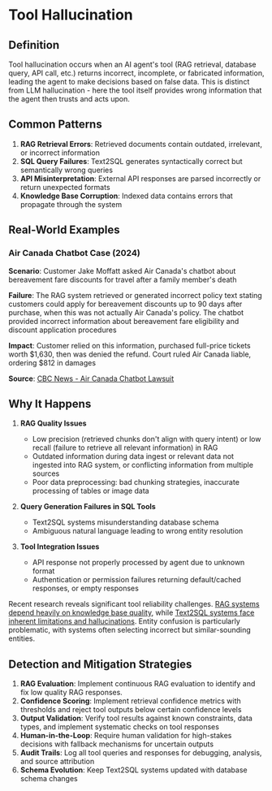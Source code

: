 # Tool Hallucination

## Definition

Tool hallucination occurs when an AI agent's tool (RAG retrieval, database query, API call, etc.) returns incorrect, incomplete, or fabricated information, leading the agent to make decisions based on false data. This is distinct from LLM hallucination - here the tool itself provides wrong information that the agent then trusts and acts upon.

## Common Patterns
1. **RAG Retrieval Errors**: Retrieved documents contain outdated, irrelevant, or incorrect information
2. **SQL Query Failures**: Text2SQL generates syntactically correct but semantically wrong queries
3. **API Misinterpretation**: External API responses are parsed incorrectly or return unexpected formats
4. **Knowledge Base Corruption**: Indexed data contains errors that propagate through the system

## Real-World Examples

### Air Canada Chatbot Case (2024)

**Scenario**: Customer Jake Moffatt asked Air Canada's chatbot about bereavement fare discounts for travel after a family member's death

**Failure**: The RAG system retrieved or generated incorrect policy text stating customers could apply for bereavement discounts up to 90 days after purchase, when this was not actually Air Canada's policy. The chatbot provided incorrect information about bereavement fare eligibility and discount application procedures

**Impact**: Customer relied on this information, purchased full-price tickets worth $1,630, then was denied the refund. Court ruled Air Canada liable, ordering $812 in damages

**Source**: [CBC News - Air Canada Chatbot Lawsuit](https://www.cbc.ca/news/canada/british-columbia/air-canada-chatbot-lawsuit-1.7116416)

## Why It Happens

1. **RAG Quality Issues**
   - Low precision (retrieved chunks don't align with query intent) or low recall (failure to retrieve all relevant information) in RAG
   - Outdated information during data ingest or relevant data not ingested into RAG system, or conflicting information from multiple sources
   - Poor data preprocessing: bad chunking strategies, inaccurate processing of tables or image data

2. **Query Generation Failures in SQL Tools**
   - Text2SQL systems misunderstanding database schema
   - Ambiguous natural language leading to wrong entity resolution

3. **Tool Integration Issues**
   - API response not properly processed by agent due to unknown format
   - Authentication or permission failures returning default/cached responses, or empty responses

Recent research reveals significant tool reliability challenges. [RAG systems depend heavily on knowledge base quality](https://www.k2view.com/blog/rag-hallucination/), while [Text2SQL systems face inherent limitations and hallucinations](https://arxiv.org/html/2502.15723v3). Entity confusion is particularly problematic, with systems often selecting incorrect but similar-sounding entities.

## Detection and Mitigation Strategies

1. **RAG Evaluation**: Implement continuous RAG evaluation to identify and fix low quality RAG responses.
2. **Confidence Scoring**: Implement retrieval confidence metrics with thresholds and reject tool outputs below certain confidence levels
3. **Output Validation**: Verify tool results against known constraints, data types, and implement systematic checks on tool responses
4. **Human-in-the-Loop**: Require human validation for high-stakes decisions with fallback mechanisms for uncertain outputs
5. **Audit Trails**: Log all tool queries and responses for debugging, analysis, and source attribution
6. **Schema Evolution**: Keep Text2SQL systems updated with database schema changes

